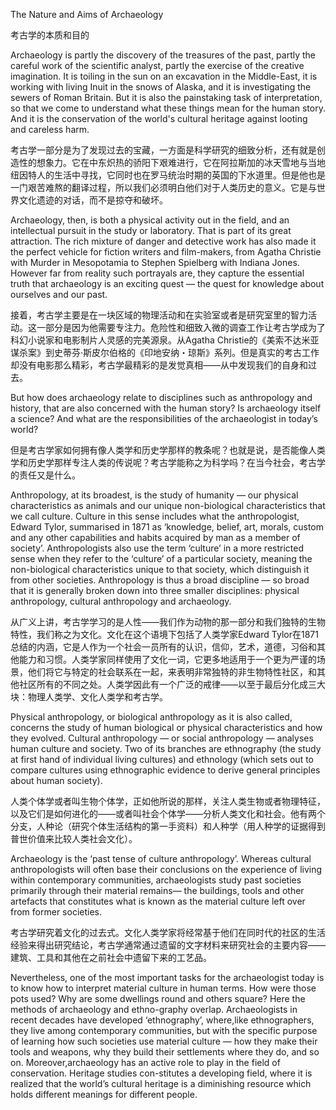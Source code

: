 The Nature and Aims of Archaeology

考古学的本质和目的

Archaeology is partly the discovery of the treasures of the past, partly the careful work of the scientific analyst, partly the exercise of the creative imagination. It is toiling in the sun on an excavation in the Middle-East, it is working with living Inuit in the snows of Alaska, and it is investigating the sewers of Roman Britain. But it is also the painstaking task of interpretation, so that we come to understand what these things mean for the human story. And it is the conservation of the world's cultural heritage against looting and careless harm.

考古学一部分是为了发现过去的宝藏，一方面是科学研究的细致分析，还有就是创造性的想象力。它在中东炽热的骄阳下艰难进行，它在阿拉斯加的冰天雪地与当地纽因特人的生活中寻找，它同时也在罗马统治时期的英国的下水道里。但是他也是一门艰苦难熬的翻译过程，所以我们必须明白他们对于人类历史的意义。它是与世界文化遗迹的对话，而不是掠夺和破坏。

Archaeology, then, is both a physical activity out in the field, and an intellectual pursuit in the study or laboratory. That is part of its great attraction. The rich mixture of danger and detective work has also made it the perfect vehicle for fiction writers and film-makers, from Agatha Christie with Murder in Mesopotamia to Stephen Spielberg with Indiana Jones. However far from reality such portrayals are, they capture the essential truth that archaeology is an exciting quest — the quest for knowledge about ourselves and our past.

接着，考古学主要是在一块区域的物理活动和在实验室或者是研究室里的智力活动。这一部分是因为他需要专注力。危险性和细致入微的调查工作让考古学成为了科幻小说家和电影制片人灵感的完美源泉。从Agatha Christie的《美索不达米亚谋杀案》到史蒂芬·斯皮尔伯格的《印地安纳・琼斯》系列。但是真实的考古工作却没有电影那么精彩，考古学最精彩的是发觉真相——从中发现我们的自身和过去。

But how does archaeology relate to disciplines such as anthropology and history, that are also concerned with the human story? Is archaeology itself a science? And what are the responsibilities of the archaeologist in today’s world?

但是考古学家如何拥有像人类学和历史学那样的教条呢？也就是说，是否能像人类学和历史学那样专注人类的传说呢？考古学能称之为科学吗？在当今社会，考古学的责任又是什么。

Anthropology, at its broadest, is the study of humanity — our physical characteristics as animals and our unique non-biological characteristics that we call culture. Culture in this sense includes what the anthropologist, Edward Tylor, summarised in 1871 as ‘knowledge, belief, art, morals, custom and any other capabilities and habits acquired by man as a member of society’. Anthropologists also use the term ‘culture’ in a more restricted sense when they refer to the ‘culture’ of a particular society, meaning the non-biological characteristics unique to that society, which distinguish it from other societies. Anthropology is thus a broad discipline — so broad that it is generally broken down into three smaller disciplines: physical anthropology, cultural anthropology and archaeology.

从广义上讲，考古学学习的是人性——我们作为动物的那一部分和我们独特的生物特性，我们称之为文化。文化在这个语境下包括了人类学家Edward Tylor在1871总结的内涵，它是人作为一个社会一员所有的认识，信仰，艺术，道德，习俗和其他能力和习惯。人类学家同样使用了文化一词，它更多地适用于一个更为严谨的场景，他们将它与特定的社会联系在一起，来表明非常独特的非生物特性社区，和其他社区所有的不同之处。人类学因此有一个广泛的戒律——以至于最后分化成三大块：物理人类学、文化人类学和考古学。

Physical anthropology, or biological anthropology as it is also called, concerns the study of human biological or physical characteristics and how they evolved. Cultural anthropology — or social anthropology — analyses human culture and society. Two of its branches are ethnography (the study at first hand of individual living cultures) and ethnology (which sets out to compare cultures using ethnographic evidence to derive general principles about human society). 

人类个体学或者叫生物个体学，正如他所说的那样，关注人类生物或者物理特征，以及它们是如何进化的——或者叫社会个体学——分析人类文化和社会。他有两个分支，人种论（研究个体生活结构的第一手资料）和人种学（用人种学的证据得到普世价值来比较人类社会文化）。

Archaeology is the ‘past tense of culture anthropology’. Whereas cultural anthropologists will often base their conclusions on the experience of living within contemporary communities, archaeologists study past societies primarily through their material remains— the buildings, tools and other artefacts that constitutes what is known as the material culture left over from former societies.

考古学研究着文化的过去式。文化人类学家将经常基于他们在同时代的社区的生活经验来得出研究结论，考古学通常通过遗留的文字材料来研究社会的主要内容——建筑、工具和其他在之前社会中遗留下来的工艺品。

Nevertheless, one of the most important tasks for the archaeologist today is to know how to interpret material culture in human terms. How were those pots used? Why are some dwellings round and others square? Here the methods of archaeology and ethno-graphy overlap. Archaeologists in recent decades have developed ‘ethnography’, where,like ethnographers, they live among contemporary communities, but with the specific purpose of learning how such societies use material culture — how they make their tools and weapons, why they build their settlements where they do, and so on. Moreover,archaeology has an active role to play in the field of conservation. Heritage studies con-stitutes a developing field, where it is realized that the world’s cultural heritage is a diminishing resource which holds different meanings for different people.
